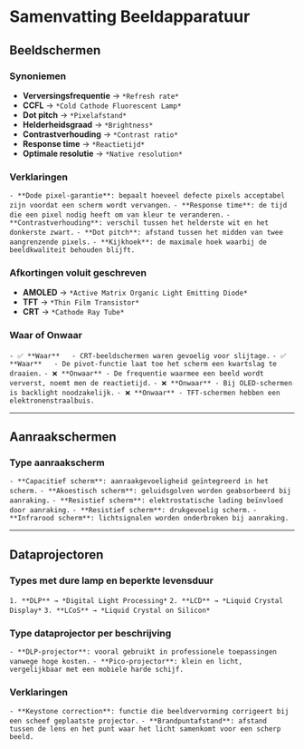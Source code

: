 # Samenvatting Beeldapparatuur

## Beeldschermen

### Synoniemen
- **Verversingsfrequentie** → `*Refresh rate*`
- **CCFL** → `*Cold Cathode Fluorescent Lamp*`
- **Dot pitch** → `*Pixelafstand*`
- **Helderheidsgraad** → `*Brightness*`
- **Contrastverhouding** → `*Contrast ratio*`
- **Response time** → `*Reactietijd*`
- **Optimale resolutie** → `*Native resolution*`

### Verklaringen
`- **Dode pixel-garantie**: bepaalt hoeveel defecte pixels acceptabel zijn voordat een scherm wordt vervangen.`
`- **Response time**: de tijd die een pixel nodig heeft om van kleur te veranderen.`
`- **Contrastverhouding**: verschil tussen het helderste wit en het donkerste zwart.`
`- **Dot pitch**: afstand tussen het midden van twee aangrenzende pixels.`
`- **Kijkhoek**: de maximale hoek waarbij de beeldkwaliteit behouden blijft.`

### Afkortingen voluit geschreven
- **AMOLED** → `*Active Matrix Organic Light Emitting Diode*`
- **TFT** → `*Thin Film Transistor*`
- **CRT** → `*Cathode Ray Tube*`

### Waar of Onwaar
`- ✅ **Waar**   - CRT-beeldschermen waren gevoelig voor slijtage.`
`- ✅ **Waar**   - De pivot-functie laat toe het scherm een kwartslag te draaien.`
`- ❌ **Onwaar** - De frequentie waarmee een beeld wordt ververst, noemt men de reactietijd.` 
`- ❌ **Onwaar** - Bij OLED-schermen is backlight noodzakelijk.`
`- ❌ **Onwaar** - TFT-schermen hebben een elektronenstraalbuis.`

---

## Aanraakschermen

### Type aanraakscherm
`- **Capacitief scherm**: aanraakgevoeligheid geïntegreerd in het scherm.`
`- **Akoestisch scherm**: geluidsgolven worden geabsorbeerd bij aanraking.`
`- **Resistief scherm**: elektrostatische lading beïnvloed door aanraking.`
`- **Resistief scherm**: drukgevoelig scherm.`
`- **Infrarood scherm**: lichtsignalen worden onderbroken bij aanraking.`

---

## Dataprojectoren

### Types met dure lamp en beperkte levensduur
`1. **DLP** → *Digital Light Processing*`
`2. **LCD** → *Liquid Crystal Display*`
`3. **LCoS** → *Liquid Crystal on Silicon*`

### Type dataprojector per beschrijving
`- **DLP-projector**: vooral gebruikt in professionele toepassingen vanwege hoge kosten.`
`- **Pico-projector**: klein en licht, vergelijkbaar met een mobiele harde schijf.`

### Verklaringen
`- **Keystone correction**: functie die beeldvervorming corrigeert bij een scheef geplaatste projector.`
`- **Brandpuntafstand**: afstand tussen de lens en het punt waar het licht samenkomt voor een scherp beeld.`

